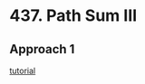# 437. Path Sum III

## Approach 1

[tutorial](https://www.youtube.com/watch?v=uZzvivFkgtM&t=238s)

```java

```